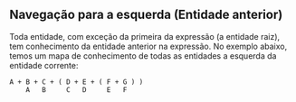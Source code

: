 ## Navegação para a esquerda (Entidade anterior)

Toda entidade, com exceção da primeira da expressão (a entidade raiz), tem conhecimento da entidade anterior na expressão. No exemplo abaixo, temos um mapa de conhecimento de todas as entidades a esquerda da entidade corrente:

```
A + B + C + ( D + E + ( F + G ) ) 
    A   B     C   D     E   F
```
